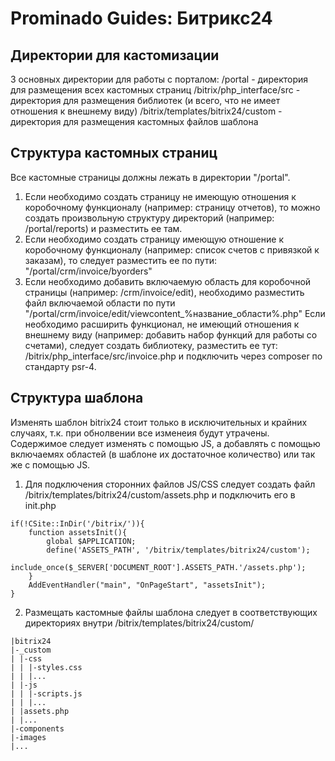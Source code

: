 # Prominado Guides: Битрикс24

## Директории для кастомизации
3 основных директории для работы с порталом:
/portal - директория для размещения всех кастомных страниц
/bitrix/php_interface/src - директория для размещения библиотек (и всего, что не имеет отношения к внешнему виду)
/bitrix/templates/bitrix24/custom - директория для размещения кастомных файлов шаблона

## Структура кастомных страниц
Все кастомные страницы должны лежать в директории "/portal".
1. Если необходимо создать страницу не имеющую отношения к коробочному функционалу (например: страницу отчетов), то можно создать произвольную структуру директорий (например: /portal/reports) и разместить ее там.
2. Если необходимо создать страницу имеющую отношение к коробочному функционалу (например: список счетов с привязкой к заказам), то следует разместить ее по пути: "/portal/crm/invoice/byorders"
3. Если необходимо добавить включаемую область для коробочной страницы (например: /crm/invoice/edit), необходимо разместить файл включаемой области по пути "/portal/crm/invoice/edit/viewcontent_%название_области%.php"
Если необходимо расширить функционал, не имеющий отношения к внешнему виду (например: добавить набор функций для работы со счетами), следует создать библиотеку, разместить ее тут: /bitrix/php_interface/src/invoice.php и подключить через composer по стандарту psr-4.

## Структура шаблона
Изменять шаблон bitrix24 стоит только в исключительных и крайних случаях, т.к. при обнолвении все изменеия будут утрачены. Содержимое следует изменять с помощью JS, а добавлять с помощью включаемях областей (в шаблоне их достаточное количество) или так же с помощью JS.
1. Для подключения сторонних файлов JS/CSS следует создать файл /bitrix/templates/bitrix24/custom/assets.php и подключить его в init.php
```
if(!CSite::InDir('/bitrix/')){
	function assetsInit(){
	    global $APPLICATION;
	    define('ASSETS_PATH', '/bitrix/templates/bitrix24/custom');
	    include_once($_SERVER['DOCUMENT_ROOT'].ASSETS_PATH.'/assets.php');
	}
	AddEventHandler("main", "OnPageStart", "assetsInit");
}
```
2. Размещать кастомные файлы шаблона следует в соответствующих директориях внутри /bitrix/templates/bitrix24/custom/
```
|bitrix24
|-_custom
| |-css
| | |-styles.css
| | |...
| |-js
| | |-scripts.js
| | |...
| |assets.php
| |...
|-components
|-images
|...
```
